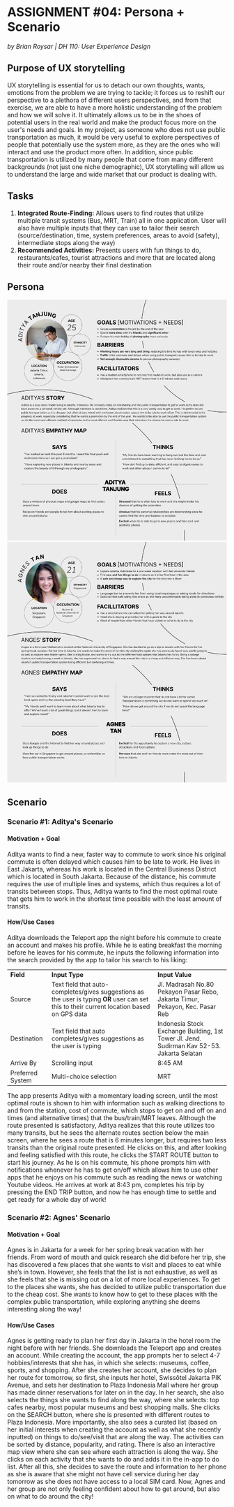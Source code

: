 # ASSIGNMENT #04: Persona + Scenario
_by Brian Roysar | DH 110: User Experience Design_

## Purpose of UX storytelling
UX storytelling is essential for us to detach our own thoughts, wants, emotions from the problem we are trying to tackle; it forces us to reshift our perspective to a plethora of different users perspectives, and from that exercise, we are able to have a more holistic understanding of the problem and how we will solve it. It ultimately allows us to be in the shoes of potential users in the real world and make the product focus more on the user's needs and goals. In my project, as someone who does not use public transportation as much, it would be very useful to explore perspectives of people that potentially use the system more, as they are the ones who will interact and use the product more often. In addition, since public transportation is utilized by many people that come from many different backgrounds (not just one niche demographic), UX storytelling will allow us to understand the large and wide market that our product is dealing with.

## Tasks
1. **Integrated Route-Finding:** Allows users to find routes that utilize multiple transit systems (Bus, MRT, Train) all in one application. User will also have multiple inputs that they can use to tailor their search (source/destination, time, system preferences, areas to avoid (safety), intermediate stops along the way)
2. **Recommended Activities:** Presents users with fun things to do, restaurants/cafes, tourist attractions and more that are located along their route and/or nearby their final destination


## Persona
![ADITYA PERSONA](./images/ADITYA_PRAMONO.png)
![AGNES PERSONA](./images/AGNES_TAN.png)

## Scenario
### Scenario #1: Aditya's Scenario
#### Motivation + Goal
Aditya wants to find a new, faster way to commute to work since his original commute is often delayed which causes him to be late to work. He lives in East Jakarta, whereas his work is located in the Central Business District which is located in South Jakarta. Because of the distance, his commute requires the use of multiple lines and systems, which thus requires a lot of transits between stops. Thus, Aditya wants to find the most optimal route that gets him to work in the shortest time possible with the least amount of transits. 

#### How/Use Cases
Aditya downloads the Teleport app the night before his commute to create an account and makes his profile. While he is eating breakfast the morning before he leaves for his commute, he inputs the following information into the search provided by the app to tailor his search to his liking:

<table>
  <tr>
   <td><strong>Field</strong>
   </td>
   <td><strong>Input Type</strong>
   </td>
   <td><strong>Input Value</strong>
   </td>
  </tr>
  <tr>
   <td>Source
   </td>
   <td>Text field that auto-completes/gives suggestions as the user is typing <strong>OR </strong>user can set this to their current location based on GPS data
   </td>
   <td>Jl. Madrasah No.80 Pekayon Pasar Rebo, Jakarta Timur, Pekayon, Kec. Pasar Reb
   </td>
  </tr>
  <tr>
   <td>Destination
   </td>
   <td>Text field that auto completes/gives suggestions as the user is typing
   </td>
   <td>Indonesia Stock Exchange Building, 1st Tower Jl. Jend. Sudirman Kav 52-53. Jakarta Selatan
   </td>
  </tr>
  <tr>
   <td>Arrive By
   </td>
   <td>Scrolling input
   </td>
   <td>8:45 AM
   </td>
  </tr>
  <tr>
   <td>Preferred System
   </td>
   <td>Multi-choice selection
   </td>
   <td>MRT
   </td>
  </tr>
</table>

The app presents Aditya with a momentary loading screen, until the most optimal route is shown to him with information such as walking directions to and from the station, cost of commute, which stops to get on and off on and times (and alternative times) that the bus/train/MRT leaves. Although the route presented is satisfactory, Aditya realizes that this route utilizes too many transits, but he sees the alternate routes section below the main screen, where he sees a route that is 6 minutes longer, but requires two less transits than the original route presented. He clicks on this, and after looking and feeling satisfied with this route, he clicks the START ROUTE button to start his journey. As he is on his commute, his phone prompts him with notifications whenever he has to get on/off which allows him to use other apps that he enjoys on his commute such as reading the news or watching Youtube videos. He arrives at work at 8:43 pm, completes his trip by pressing the END TRIP button, and now he has enough time to settle and get ready for a whole day of work!



### Scenario #2: Agnes' Scenario
#### Motivation + Goal
Agnes is in Jakarta for a week for her spring break vacation with her friends. From word of mouth and quick research she did before her trip, she has discovered a few places that she wants to visit and places to eat while she’s in town. However, she feels that the list is not exhaustive, as well as she feels that she is missing out on a lot of more local experiences. To get to the places she wants, she has decided to utilize public transportation due to the cheap cost. She wants to know how to get to these places with the complex public transportation, while exploring anything she deems interesting along the way!

#### How/Use Cases
Agnes is getting ready to plan her first day in Jakarta in the hotel room the night before with her friends. She downloads the Teleport app and creates an account. While creating the account, the app prompts her to select 4-7 hobbies/interests that she has, in which she selects: museums, coffee, sports, and shopping. After she creates her account, she decides to plan her route for tomorrow, so first, she inputs her hotel, Swissôtel Jakarta PIK Avenue, and sets her destination to Plaza Indonesia Mall where her group has made dinner reservations for later on in the day. In her search, she also selects the things she wants to find along the way, where she selects: top cafes nearby, most popular museums and best shopping malls. She clicks on the SEARCH button, where she is presented with different routes to Plaza Indonesia. More importantly, she also sees a curated list (based on her initial interests when creating the account as well as what she recently inputted) on things to do/see/visit that are along the way. The activities can be sorted by distance, popularity, and rating. There is also an interactive map view where she can see where each attraction is along the way. She clicks on each activity that she wants to do and adds it in the in-app to do list. After all this, she decides to save the route and information to her phone as she is aware that she might not have cell service during her day tomorrow as she does not have access to a local SIM card. Now, Agnes and her group are not only feeling confident about how to get around, but also on what to do around the city!



